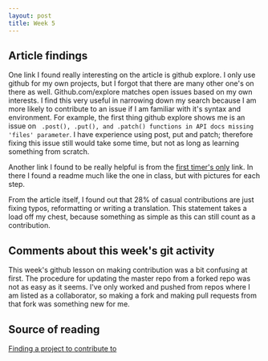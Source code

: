 ```yaml
---
layout: post
title: Week 5
---
```

## Article findings

One link I found really interesting on the article is github explore. I only use github for my own projects, but I forgot that there are many other one's on there as well. Github.com/explore matches open issues based on my own interests. I find this very useful in narrowing down my search because I am more likely to contribute to an issue if I am familiar with it's syntax and environment. For example, the first thing github explore shows me is an issue on ``` .post(), .put(), and .patch() functions in API docs missing 'files' parameter```. I have experience using post, put and patch; therefore fixing this issue still would take some time, but not as long as learning something from scratch.

Another link I found to be really helpful is from the [first timer's only](https://github.com/firstcontributions/first-contributions) link. In there I found a readme much like the one in class, but with pictures for each step. 

From the article itself, I found out that 28% of casual contributions are just fixing typos, reformatting or writing a translation. This statement takes a load off my chest, because something as simple as this can still count as a contribution.

## Comments about this week's git activity

This week's github lesson on making contribution was a bit confusing at first. The procedure for updating the master repo from a forked repo was not as easy as it seems. I've only worked and pushed from repos where I am listed as a collaborator, so making a fork and making pull requests from that fork was something new for me.


## Source of reading

[Finding a project to contribute to](https://opensource.guide/how-to-contribute/#finding-a-project-to-contribute-to)